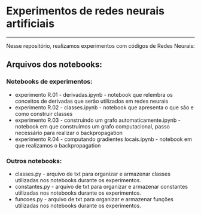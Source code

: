 # Experimentos de redes neurais artificiais
--------

Nesse repositório, realizamos experimentos com códigos de Redes Neurais:
## Arquivos dos notebooks:
### Notebooks de experimentos:
* experimento R.01 - derivadas.ipynb - notebook que relembra os conceitos de derivadas que serão utilizados em redes neurais
* experimento R.02 - classes.ipynb - notebook que apresenta o que são e como construir classes 
* experimento R.03 - construindo um grafo automaticamente.ipynb - notebook em que construímos um grafo computacional, passo necessário para realizar o backpropagation
* experimento R.04 - computando gradientes locais.ipynb - notebook em que realizamos o backpropagation

### Outros notebooks:
* classes.py - arquivo de txt para organizar e armazenar classes utilizadas nos notebooks durante os experimentos.
* constantes.py -  arquivo de txt para organizar e armazenar constantes utilizadas nos notebooks durante os experimentos.
* funcoes.py - arquivo de txt para organizar e armazenar funções utilizadas nos notebooks durante os experimentos.
